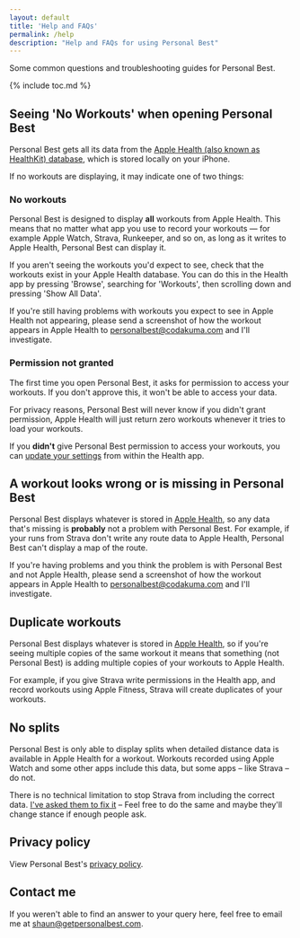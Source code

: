 ```yaml
---
layout: default
title: 'Help and FAQs'
permalink: /help
description: "Help and FAQs for using Personal Best"
---
```


Some common questions and troubleshooting guides for Personal Best.

{% include toc.md %}

## Seeing 'No Workouts' when opening Personal Best

Personal Best gets all its data from the [Apple Health (also known as HealthKit) database](https://support.apple.com/en-us/HT203037), which is stored locally on your iPhone.

If no workouts are displaying, it may indicate one of two things:

### No workouts

Personal Best is designed to display **all** workouts from Apple Health. This means that no matter what app you use to record your workouts — for example Apple Watch, Strava, Runkeeper, and so on, as long as it writes to Apple Health, Personal Best can display it.

If you aren't seeing the workouts you'd expect to see, check that the workouts exist in your Apple Health database. You can do this in the Health app by pressing 'Browse', searching for 'Workouts', then scrolling down and pressing 'Show All Data'.

If you're still having problems with workouts you expect to see in Apple Health not appearing, please send a screenshot of how the workout appears in Apple Health to [personalbest@codakuma.com](mailto:personalbest@codakuma.com) and I'll investigate.

### Permission not granted

The first time you open Personal Best, it asks for permission to access your workouts. If you don't approve this, it won't be able to access your data. 

For privacy reasons, Personal Best will never know if you didn't grant permission, Apple Health will just return zero workouts whenever it tries to load your workouts.

If you **didn't** give Personal Best permission to access your workouts, you can [update your settings](https://support.apple.com/en-us/HT204351) from within the Health app.

## A workout looks wrong or is missing in Personal Best

Personal Best displays whatever is stored in [Apple Health](https://support.apple.com/en-us/HT203037), so any data that's missing is **probably** not a problem with Personal Best. For example, if your runs from Strava don't write any route data to Apple Health, Personal Best can't display a map of the route.

If you're having problems and you think the problem is with Personal Best and not Apple Health, please send a screenshot of how the workout appears in Apple Health to [personalbest@codakuma.com](mailto:personalbest@codakuma.com) and I'll investigate. 

## Duplicate workouts

Personal Best displays whatever is stored in [Apple Health](https://support.apple.com/en-us/HT203037), so if you're seeing multiple copies of the same workout it means that something (not Personal Best) is adding multiple copies of your workouts to Apple Health.

For example, if you give Strava write permissions in the Health app, and record workouts using Apple Fitness, Strava will create duplicates of your workouts.

## No splits

Personal Best is only able to display splits when detailed distance data is available in Apple Health for a workout. Workouts recorded using Apple Watch and some other apps include this data, but some apps – like Strava – do not.

There is no technical limitation to stop Strava from including the correct data. [I've asked them to fix it](https://twitter.com/PersonalBestiOS/status/1364229599048122375) – Feel free to do the same and maybe they'll change stance if enough people ask.

## Privacy policy

View Personal Best's [privacy policy](/privacy-policy).

## Contact me

If you weren't able to find an answer to your query here, feel free to email me at [shaun@getpersonalbest.com](mailto:shaun@getpersonalbest.com).